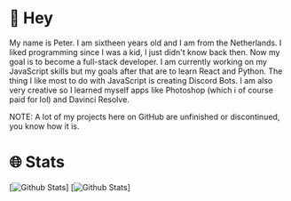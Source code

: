 # 👋 Hey
My name is Peter. I am sixtheen years old and I am from the Netherlands. I liked programming since I was a kid, I just didn't know back then. Now my goal is to become a full-stack developer. I am currently working on my JavaScript skills but my goals after that are to learn React and Python. The thing I like most to do with JavaScript is creating Discord Bots. I am also very creative so I learned myself apps like Photoshop (which i of course paid for lol) and Davinci Resolve.

NOTE: A lot of my projects here on GitHub are unfinished or discontinued, you know how it is.

# 🌐 Stats
[![Github Stats](https://github-readme-stats.vercel.app/api?username=petervanderheijden&show_icons=true&theme=radical)]
[![Github Stats](https://streak-stats.demolab.com?user=petervanderheijden&theme=radical&date_format=j%2Fn%5B%2FY%5D)]
